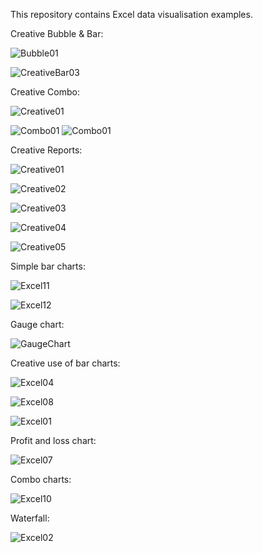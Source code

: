 This repository contains Excel data visualisation examples.

Creative Bubble & Bar:

![Bubble01](https://github.com/aloysius109/Excel-Data-Visualisation/assets/92214796/dd4b8ba2-709d-4e61-ab8c-b6c097359135)

![CreativeBar03](https://github.com/aloysius109/Excel-Data-Visualisation/assets/92214796/0785dca0-f99f-4a34-886e-f4b34dbbc342)

Creative Combo:

![Creative01](https://github.com/aloysius109/Excel-Data-Visualisation/assets/92214796/b4c8cc09-6b4b-4a9e-a8b1-bb8130db767f)

![Combo01](https://github.com/aloysius109/Excel-Data-Visualisation/assets/92214796/9722a28d-fbc9-4e04-97e7-0caf163441c3)
![Combo01](https://github.com/aloysius109/Excel-Data-Visualisation/assets/92214796/7ed4594a-9a26-4101-bf54-8c7c9951a0c7)

Creative Reports:

![Creative01](https://github.com/aloysius109/Excel-Data-Visualisation/assets/92214796/0d598e23-8a9b-48ca-8c23-d4e37671df06)

![Creative02](https://github.com/aloysius109/Excel-Data-Visualisation/assets/92214796/890d2924-d1b9-4bee-9920-71ca5b43d494)

![Creative03](https://github.com/aloysius109/Excel-Data-Visualisation/assets/92214796/7cb06d0c-350c-48d5-84c0-ed627871df6d)

![Creative04](https://github.com/aloysius109/Excel-Data-Visualisation/assets/92214796/6228e525-69db-4296-bd00-5c22abb0e89c)

![Creative05](https://github.com/aloysius109/Excel-Data-Visualisation/assets/92214796/e89cf8b5-0591-4288-a8ab-af0477bd3b19)

Simple bar charts:

![Excel11](https://github.com/aloysius109/Excel-Data-Visualisation/assets/92214796/ca10b3b0-970b-4b76-9970-5b759c135fd4)

![Excel12](https://github.com/aloysius109/Excel-Data-Visualisation/assets/92214796/cd36b6ab-4f06-474b-bb82-5a106c098e0b)

Gauge chart:

![GaugeChart](https://github.com/aloysius109/Excel-Data-Visualisation/assets/92214796/ca3ab61f-0acb-4cb5-b364-8084576c3f2f)

Creative use of bar charts:

![Excel04](https://github.com/aloysius109/Excel-Data-Visualisation/assets/92214796/4dae063c-458f-4743-a264-93f9f3b3eeff)

![Excel08](https://github.com/aloysius109/Excel-Data-Visualisation/assets/92214796/c540fe30-7d15-40c6-95a3-8d60916f5b6b)

![Excel01](https://github.com/aloysius109/Excel-Data-Visualisation/assets/92214796/157a7a4f-aed9-439e-a750-780a07f9dca8)

Profit and loss chart:

![Excel07](https://github.com/aloysius109/Excel-Data-Visualisation/assets/92214796/7b9fc6eb-e0e6-4725-b93b-8f725e896991)

Combo charts:

![Excel10](https://github.com/aloysius109/Excel-Data-Visualisation/assets/92214796/ebe23694-87fa-49cd-b222-9a60c7159229)

Waterfall:

![Excel02](https://github.com/aloysius109/Excel-Data-Visualisation/assets/92214796/53f70ff5-70b2-49ad-9b18-55c5b8501877)


